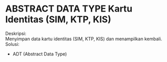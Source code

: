 # ABSTRACT DATA TYPE Kartu Identitas (SIM, KTP, KIS)
Deskripsi:  
Menyimpan data kartu identitas (SIM, KTP, KIS) dan menampilkan kembali.  
Solusi:
- ADT (Abstract Data Type)
